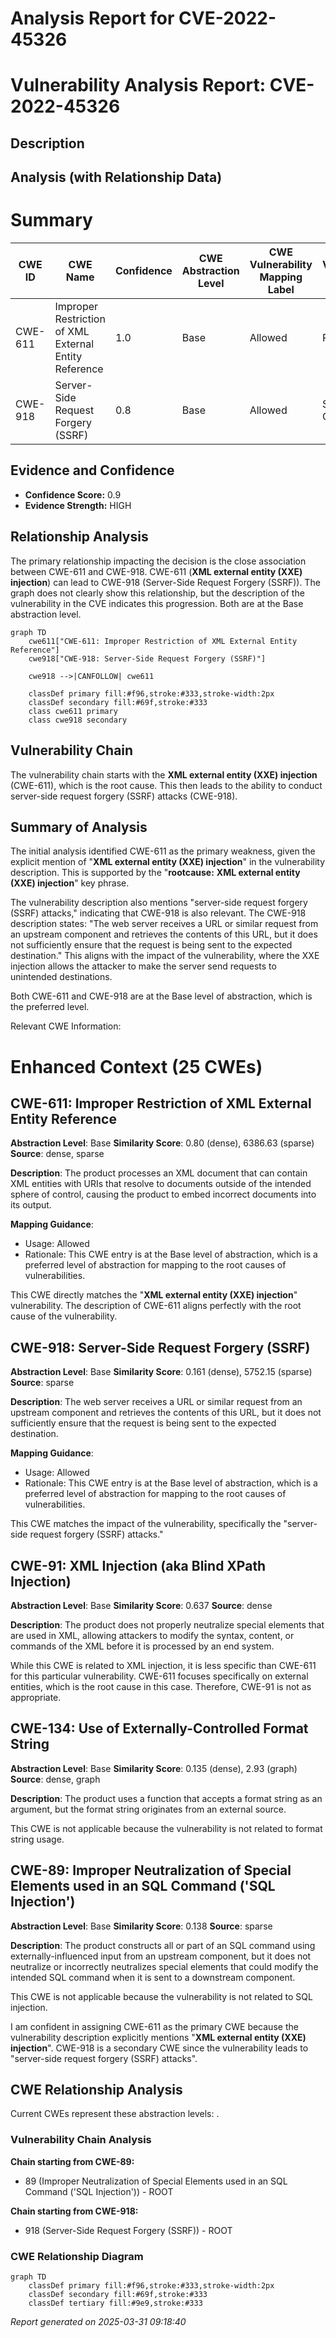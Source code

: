 # Analysis Report for CVE-2022-45326

# Vulnerability Analysis Report: CVE-2022-45326

## Description



## Analysis (with Relationship Data)

# Summary
| CWE ID | CWE Name | Confidence | CWE Abstraction Level | CWE Vulnerability Mapping Label | CWE-Vulnerability Mapping Notes |
|---|---|---|---|---|---|
| CWE-611 | Improper Restriction of XML External Entity Reference | 1.0 | Base | Allowed | Primary CWE |
| CWE-918 | Server-Side Request Forgery (SSRF) | 0.8 | Base | Allowed | Secondary CWE |

## Evidence and Confidence

*   **Confidence Score:** 0.9
*   **Evidence Strength:** HIGH

## Relationship Analysis
The primary relationship impacting the decision is the close association between CWE-611 and CWE-918. CWE-611 (**XML external entity (XXE) injection**) can lead to CWE-918 (Server-Side Request Forgery (SSRF)). The graph does not clearly show this relationship, but the description of the vulnerability in the CVE indicates this progression. Both are at the Base abstraction level.

```mermaid
graph TD
    cwe611["CWE-611: Improper Restriction of XML External Entity Reference"]
    cwe918["CWE-918: Server-Side Request Forgery (SSRF)"]

    cwe918 -->|CANFOLLOW| cwe611

    classDef primary fill:#f96,stroke:#333,stroke-width:2px
    classDef secondary fill:#69f,stroke:#333
    class cwe611 primary
    class cwe918 secondary
```

## Vulnerability Chain
The vulnerability chain starts with the **XML external entity (XXE) injection** (CWE-611), which is the root cause. This then leads to the ability to conduct server-side request forgery (SSRF) attacks (CWE-918).

## Summary of Analysis
The initial analysis identified CWE-611 as the primary weakness, given the explicit mention of "**XML external entity (XXE) injection**" in the vulnerability description. This is supported by the "**rootcause:** **XML external entity (XXE) injection**" key phrase.

The vulnerability description also mentions "server-side request forgery (SSRF) attacks," indicating that CWE-918 is also relevant. The CWE-918 description states: "The web server receives a URL or similar request from an upstream component and retrieves the contents of this URL, but it does not sufficiently ensure that the request is being sent to the expected destination." This aligns with the impact of the vulnerability, where the XXE injection allows the attacker to make the server send requests to unintended destinations.

Both CWE-611 and CWE-918 are at the Base level of abstraction, which is the preferred level.

Relevant CWE Information:

# Enhanced Context (25 CWEs)

## CWE-611: Improper Restriction of XML External Entity Reference
**Abstraction Level**: Base
**Similarity Score**: 0.80 (dense), 6386.63 (sparse)
**Source**: dense, sparse

**Description**:
The product processes an XML document that can contain XML entities with URIs that resolve to documents outside of the intended sphere of control, causing the product to embed incorrect documents into its output.

**Mapping Guidance**:
- Usage: Allowed
- Rationale: This CWE entry is at the Base level of abstraction, which is a preferred level of abstraction for mapping to the root causes of vulnerabilities.

This CWE directly matches the "**XML external entity (XXE) injection**" vulnerability. The description of CWE-611 aligns perfectly with the root cause of the vulnerability.

## CWE-918: Server-Side Request Forgery (SSRF)
**Abstraction Level**: Base
**Similarity Score**: 0.161 (dense), 5752.15 (sparse)
**Source**: sparse

**Description**:
The web server receives a URL or similar request from an upstream component and retrieves the contents of this URL, but it does not sufficiently ensure that the request is being sent to the expected destination.

**Mapping Guidance**:
- Usage: Allowed
- Rationale: This CWE entry is at the Base level of abstraction, which is a preferred level of abstraction for mapping to the root causes of vulnerabilities.

This CWE matches the impact of the vulnerability, specifically the "server-side request forgery (SSRF) attacks."

## CWE-91: XML Injection (aka Blind XPath Injection)
**Abstraction Level**: Base
**Similarity Score**: 0.637
**Source**: dense

**Description**:
The product does not properly neutralize special elements that are used in XML, allowing attackers to modify the syntax, content, or commands of the XML before it is processed by an end system.

While this CWE is related to XML injection, it is less specific than CWE-611 for this particular vulnerability. CWE-611 focuses specifically on external entities, which is the root cause in this case. Therefore, CWE-91 is not as appropriate.

## CWE-134: Use of Externally-Controlled Format String
**Abstraction Level**: Base
**Similarity Score**: 0.135 (dense), 2.93 (graph)
**Source**: dense, graph

**Description**:
The product uses a function that accepts a format string as an argument, but the format string originates from an external source.

This CWE is not applicable because the vulnerability is not related to format string usage.

## CWE-89: Improper Neutralization of Special Elements used in an SQL Command ('SQL Injection')
**Abstraction Level**: Base
**Similarity Score**: 0.138
**Source**: sparse

**Description**:
The product constructs all or part of an SQL command using externally-influenced input from an upstream component, but it does not neutralize or incorrectly neutralizes special elements that could modify the intended SQL command when it is sent to a downstream component.

This CWE is not applicable because the vulnerability is not related to SQL injection.

I am confident in assigning CWE-611 as the primary CWE because the vulnerability description explicitly mentions "**XML external entity (XXE) injection**". CWE-918 is a secondary CWE since the vulnerability leads to "server-side request forgery (SSRF) attacks".


## CWE Relationship Analysis

Current CWEs represent these abstraction levels: .


### Vulnerability Chain Analysis

**Chain starting from CWE-89:**
- 89 (Improper Neutralization of Special Elements used in an SQL Command ('SQL Injection')) - ROOT


**Chain starting from CWE-918:**
- 918 (Server-Side Request Forgery (SSRF)) - ROOT



### CWE Relationship Diagram

```mermaid
graph TD
    classDef primary fill:#f96,stroke:#333,stroke-width:2px
    classDef secondary fill:#69f,stroke:#333
    classDef tertiary fill:#9e9,stroke:#333
```



*Report generated on 2025-03-31 09:18:40*

